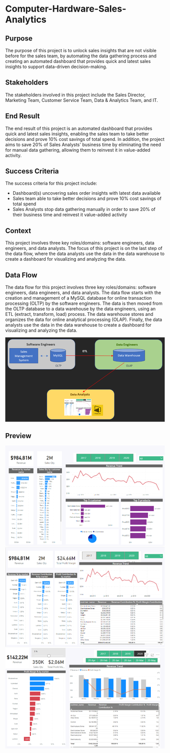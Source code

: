 # Computer-Hardware-Sales-Analytics

## Purpose
The purpose of this project is to unlock sales insights that are not visible before for the sales team, by automating the data gathering process and creating an automated dashboard that provides quick and latest sales insights to support data-driven decision-making.

## Stakeholders
The stakeholders involved in this project include the Sales Director, Marketing Team, Customer Service Team, Data & Analytics Team, and IT.

## End Result
The end result of this project is an automated dashboard that provides quick and latest sales insights, enabling the sales team to take better decisions and prove 10% cost savings of total spend. In addition, the project aims to save 20% of Sales Analysts' business time by eliminating the need for manual data gathering, allowing them to reinvest it in value-added activity.

## Success Criteria
The success criteria for this project include:

- Dashboard(s) uncovering sales order insights with latest data available
- Sales team able to take better decisions and prove 10% cost savings of total spend
- Sales Analysts stop data gathering manually in order to save 20% of their business time and reinvest it value-added activity

## Context
This project involves three key roles/domains: software engineers, data engineers, and data analysts. The focus of this project is on the last step of the data flow, where the data analysts use the data in the data warehouse to create a dashboard for visualizing and analyzing the data.

## Data Flow
The data flow for this project involves three key roles/domains: software engineers, data engineers, and data analysts. The data flow starts with the creation and management of a MySQL database for online transaction processing (OLTP) by the software engineers. The data is then moved from the OLTP database to a data warehouse by the data engineers, using an ETL (extract, transform, load) process. The data warehouse stores and organizes the data for online analytical processing (OLAP). Finally, the data analysts use the data in the data warehouse to create a dashboard for visualizing and analyzing the data.

![Data Flow Schema](images/Data_Flow_Schema.png)

## Preview 
![images/Image_1.png](images/Image_1.png)
![images/Image_2.png](images/Image_2.png)
![images/Image_3.png](images/Image_3.png)

